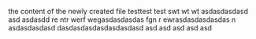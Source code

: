 the content of the newly created file
testtest
test
swt
wt
wt
asdasdasdasd
asd
asdasdd
re
ntr
werf
wegasdasdasdas
fgn
r
ewrasdasdasdasdas
n
asdasdasdasd
dasdasdasdasdasdasdasd
asd
asd
asd
asd
asd
